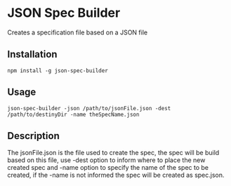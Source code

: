JSON Spec Builder
=========

Creates a specification file based on a JSON file

## Installation

  `npm install -g json-spec-builder`

## Usage

    json-spec-builder -json /path/to/jsonFile.json -dest /path/to/destinyDir -name theSpecName.json
    
## Description    
    
The jsonFile.json is the file used to create the spec, the spec will be build based on this file, use -dest option to inform where to place the new created spec and -name option to specify the name of the spec to be created, if the -name is not informed the spec will be created as spec.json.
